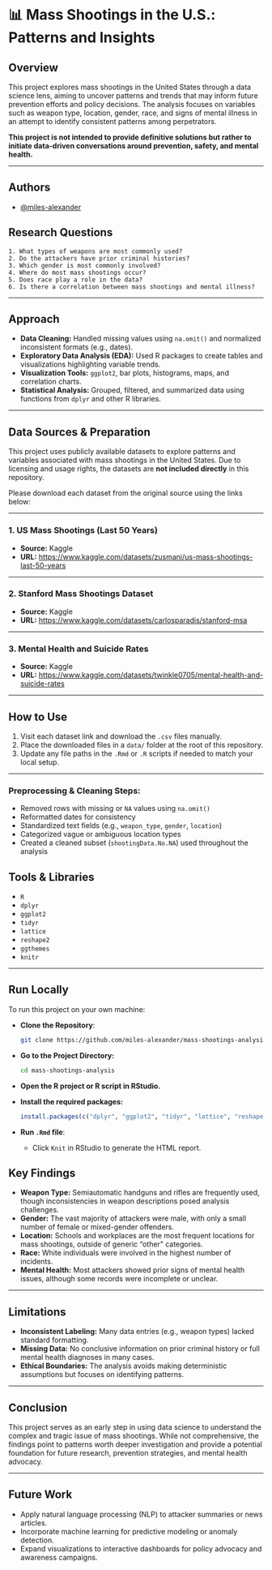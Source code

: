 # 📊 Mass Shootings in the U.S.: Patterns and Insights

## Overview

This project explores mass shootings in the United States through a data science lens, aiming to uncover patterns and trends that may inform future prevention efforts and policy decisions. The analysis focuses on variables such as weapon type, location, gender, race, and signs of mental illness in an attempt to identify consistent patterns among perpetrators.

**This project is not intended to provide definitive solutions but rather to initiate data-driven conversations around prevention, safety, and mental health.**

---
## Authors

- [@miles-alexander](https://www.github.com/miles-alexander)

## Research Questions

    1. What types of weapons are most commonly used?
    2. Do the attackers have prior criminal histories?
    3. Which gender is most commonly involved?
    4. Where do most mass shootings occur?
    5. Does race play a role in the data?
    6. Is there a correlation between mass shootings and mental illness?

---

## Approach

- **Data Cleaning:** Handled missing values using `na.omit()` and normalized inconsistent formats (e.g., dates).
- **Exploratory Data Analysis (EDA):** Used R packages to create tables and visualizations highlighting variable trends.
- **Visualization Tools:** `ggplot2`, bar plots, histograms, maps, and correlation charts.
- **Statistical Analysis:** Grouped, filtered, and summarized data using functions from `dplyr` and other R libraries.

---

## Data Sources & Preparation

This project uses publicly available datasets to explore patterns and variables associated with mass shootings in the United States. Due to licensing and usage rights, the datasets are **not included directly** in this repository.

Please download each dataset from the original source using the links below:

---

### 1. US Mass Shootings (Last 50 Years)
- **Source:** Kaggle
- **URL:** https://www.kaggle.com/datasets/zusmani/us-mass-shootings-last-50-years

---

### 2. Stanford Mass Shootings Dataset
- **Source:** Kaggle
- **URL:** https://www.kaggle.com/datasets/carlosparadis/stanford-msa

---

### 3. Mental Health and Suicide Rates
- **Source:** Kaggle
- **URL:** https://www.kaggle.com/datasets/twinkle0705/mental-health-and-suicide-rates

---

## How to Use

1. Visit each dataset link and download the `.csv` files manually.
2. Place the downloaded files in a `data/` folder at the root of this repository.
3. Update any file paths in the `.Rmd` or `.R` scripts if needed to match your local setup.

---

### Preprocessing & Cleaning Steps:
- Removed rows with missing or `NA` values using `na.omit()`
- Reformatted dates for consistency
- Standardized text fields (e.g., `weapon_type`, `gender`, `location`)
- Categorized vague or ambiguous location types
- Created a cleaned subset (`shootingData.No.NA`) used throughout the analysis

## Tools & Libraries

- `R`
- `dplyr`
- `ggplot2`
- `tidyr`
- `lattice`
- `reshape2`
- `ggthemes`
- `knitr`

---
## Run Locally

To run this project on your own machine:

- **Clone the Repository**:
   ```bash
   git clone https://github.com/miles-alexander/mass-shootings-analysis.git
   ```

- **Go to the Project Directory:**
    ```bash
    cd mass-shootings-analysis
    ```

- **Open the R project or R script in RStudio.**

- **Install the required packages:**
   ```R
   install.packages(c("dplyr", "ggplot2", "tidyr", "lattice", "reshape2", "ggthemes", "knitr"))
   ```

- **Run `.Rmd` file**:
   - Click `Knit` in RStudio to generate the HTML report.

## Key Findings

- **Weapon Type:** Semiautomatic handguns and rifles are frequently used, though inconsistencies in weapon descriptions posed analysis challenges.
- **Gender:** The vast majority of attackers were male, with only a small number of female or mixed-gender offenders.
- **Location:** Schools and workplaces are the most frequent locations for mass shootings, outside of generic “other” categories.
- **Race:** White individuals were involved in the highest number of incidents.
- **Mental Health:** Most attackers showed prior signs of mental health issues, although some records were incomplete or unclear.

---

## Limitations

- **Inconsistent Labeling:** Many data entries (e.g., weapon types) lacked standard formatting.
- **Missing Data:** No conclusive information on prior criminal history or full mental health diagnoses in many cases.
- **Ethical Boundaries:** The analysis avoids making deterministic assumptions but focuses on identifying patterns.

---

## Conclusion

This project serves as an early step in using data science to understand the complex and tragic issue of mass shootings. While not comprehensive, the findings point to patterns worth deeper investigation and provide a potential foundation for future research, prevention strategies, and mental health advocacy.

---

## Future Work

- Apply natural language processing (NLP) to attacker summaries or news articles.
- Incorporate machine learning for predictive modeling or anomaly detection.
- Expand visualizations to interactive dashboards for policy advocacy and awareness campaigns.


